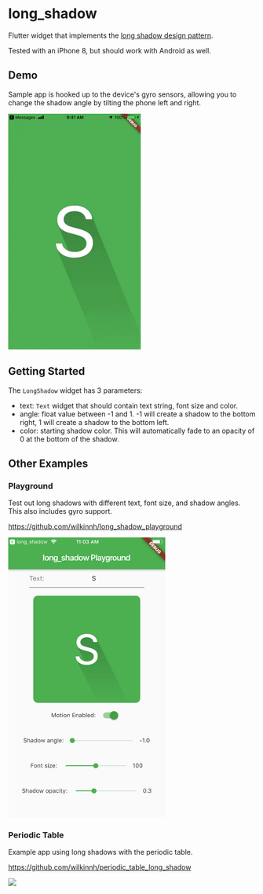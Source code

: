 # long_shadow

Flutter widget that implements the [long shadow design pattern](https://designmodo.com/long-shadows-design/).

Tested with an iPhone 8, but should work with Android as well.

## Demo

Sample app is hooked up to the device's gyro sensors, allowing you to change the shadow angle by tilting the phone left and right.

![GIF of demo app](/images/demo.gif)

## Getting Started

The `LongShadow` widget has 3 parameters:

- text: `Text` widget that should contain text string, font size and color.
- angle: float value between -1 and 1. -1 will create a shadow to the bottom right, 1 will create a shadow to the bottom left.
- color: starting shadow color. This will automatically fade to an opacity of 0 at the bottom of the shadow.

## Other Examples

### Playground

Test out long shadows with different text, font size, and shadow angles. This also includes gyro support.

https://github.com/wilkinnh/long_shadow_playground

<img src="/images/playground.png" width="320">

### Periodic Table

Example app using long shadows with the periodic table.

https://github.com/wilkinnh/periodic_table_long_shadow

<img src="/images/periodic-table.gif" width="360">
